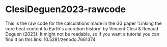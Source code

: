 # ClesiDeguen2023-rawcode
This is the raw code for the calculations made in the G3 paper 'Linking the core heat content to Earth's accretion history' by Vincent Clesi &amp; Renaud Deguen (2023). It might not be readable, so if you want a tutorial you can find it on this link: 10.5281/zenodo.7661374
